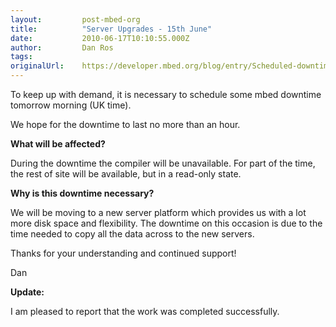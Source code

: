 ```yaml
---
layout:         post-mbed-org
title:          "Server Upgrades - 15th June"
date:           2010-06-17T10:10:55.000Z
author:         Dan Ros
tags:           
originalUrl:    https://developer.mbed.org/blog/entry/Scheduled-downtime---15th-June11/
---
```


<p>
  To keep up with demand, it is necessary to schedule some mbed
  downtime tomorrow morning (UK time).
</p>
<p>
  We hope for the downtime to last no more than an hour.
</p>
<p>
  <strong>What will be affected?</strong>
</p>
<p>
  During the downtime the compiler will be unavailable. For part of
  the time, the rest of site will be available, but in a read-only
  state.
</p>
<p>
  <strong>Why is this downtime necessary?</strong>
</p>
<p>
  We will be moving to a new server platform which provides us with
  a lot more disk space and flexibility. The downtime on this
  occasion is due to the time needed to copy all the data across to
  the new servers.
</p>
<p>
  Thanks for your understanding and continued support!
</p>
<p>
  Dan
</p>
<p>
  <strong>Update:</strong>
</p>
<p>
  I am pleased to report that the work was completed successfully.
</p>

